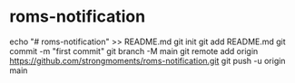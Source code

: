 # roms-notification
echo "# roms-notification" >> README.md
git init
git add README.md
git commit -m "first commit"
git branch -M main
git remote add origin https://github.com/strongmoments/roms-notification.git
git push -u origin main
